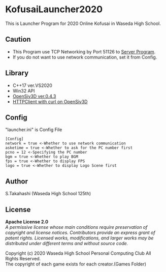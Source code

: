 # KofusaiLauncher2020
This is Launcher Program for 2020 Online Kofusai in Waseda High School.
## Caution
- This Program use TCP Networking by Port 51126 to [Server Program](https://github.com/tksnn/KofusaiTimer2020).<br>
- If you do not want to use network communication, set it from Config.
## Library
- C++17 ver.VS2020<br>
- Win32 API
- [OpenSiv3D ver.0.4.3](https://github.com/Siv3D/OpenSiv3D)<br>
- [HTTPClient with curl on OpenSiv3D](https://github.com/Siv3D/OpenSiv3D/issues/482)<br>
## Config
"launcher.ini" is Config File
```
[Config]
network = true <-Whether to use network communication
asketime = true <-Whether to ask for the PC number first
pcno = 12 <-Specifying the PC number
bgm = true <-Whether to play BGM
fps = true <-Whether to display FPS
logo = true <-Whether to display Logo Scene first
```
## Author
S.Takahashi (Waseda High School 125th)
## License
**Apache License 2.0**<br>
*A permissive license whose main conditions require preservation of copyright and license notices. Contributors provide an express grant of patent rights. Licensed works, modifications, and larger works may be distributed under different terms and without source code.*

Copyright (c) 2020 Waseda High School Personal Computing Club All Rights Reserved.<br>
The copyright of each game exists for each creator.(Games Folder)
